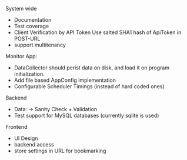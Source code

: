 System wide
  * Documentation
  * Test coverage
  * Client Verification by API Token
    Use salted SHA1 hash of ApiToken in POST-URL
  * support multitenancy

Monitor App:
  * DataCollector should perist data on disk, and load it on program initialization.
  * Add file based AppConfig implementation
  * Configurable Scheduler Timings (instead of hard coded ones)

Backend
  * Data: -> Sanity Check + Validation
  * Test support for MySQL databases (currently sqlite is used)

Frontend
  * UI Design
  * backend access
  * store settings in URL for bookmarking
